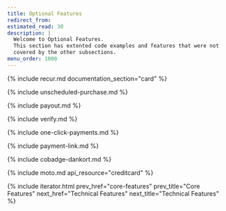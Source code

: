 ```yaml
---
title: Optional Features
redirect_from:
estimated_read: 30
description: |
  Welcome to Optional Features.
  This section has extented code examples and features that were not
  covered by the other subsections.
menu_order: 1000
---
```


{% include recur.md documentation_section="card" %}

{% include unscheduled-purchase.md %}

{% include payout.md %}

{% include verify.md %}

{% include one-click-payments.md %}

{% include payment-link.md %}

{% include cobadge-dankort.md %}

{% include moto.md api_resource="creditcard" %}

{% include iterator.html prev_href="core-features" prev_title="Core Features"
next_href="Technical Features" next_title="Technical Features" %}
